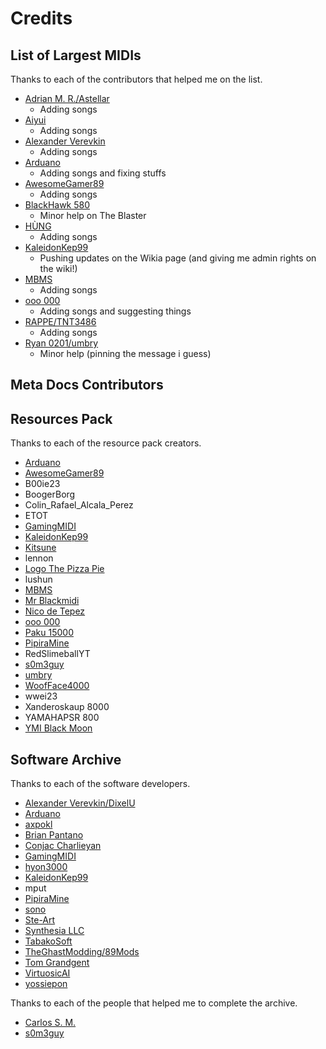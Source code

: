 # Credits

## List of Largest MIDIs

Thanks to each of the contributors that helped me on the list.

- [Adrian M. R./Astellar][Astellar]
  - Adding songs
- [Aiyui]
  - Adding songs
- [Alexander Verevkin]
  - Adding songs
- [Arduano]
  - Adding songs and fixing stuffs
- [AwesomeGamer89]
  - Adding songs
- [BlackHawk 580]
  - Minor help on The Blaster
- [HÙNG]
  - Adding songs
- [KaleidonKep99]
  - Pushing updates on the Wikia page (and giving me admin rights on the wiki!)
- [MBMS]
  - Adding songs
- [ooo 000]
  - Adding songs and suggesting things
- [RAPPE/TNT3486][RAPPE]
  - Adding songs
- [Ryan 0201/umbry][umbry]
  - Minor help (pinning the message i guess)

## Meta Docs Contributors

## Resources Pack

Thanks to each of the resource pack creators.

- [Arduano]
- [AwesomeGamer89]
- B00ie23
- BoogerBorg
- Colin_Rafael_Alcala_Perez
- ETOT
- [GamingMIDI]
- [KaleidonKep99]
- [Kitsune]
- lennon
- [Logo The Pizza Pie]
- lushun
- [MBMS]
- [Mr Blackmidi]
- [Nico de Tepez]
- [ooo 000]
- [Paku 15000]
- [PipiraMine]
- RedSlimeballYT
- [s0m3guy]
- [umbry]
- [WoofFace4000]
- wwei23
- Xanderoskaup 8000
- YAMAHAPSR 800
- [YMI Black Moon]

## Software Archive

Thanks to each of the software developers.

- [Alexander Verevkin/DixelU][Alexander Verevkin]
- [Arduano]
- [axpokl]
- [Brian Pantano]
- [Conjac Charlieyan]
- [GamingMIDI]
- [hyon3000]
- [KaleidonKep99]
- mput
- [PipiraMine]
- [sono]
- [Ste-Art]
- [Synthesia LLC]
- [TabakoSoft]
- [TheGhastModding/89Mods][TheGhastModding]
- [Tom Grandgent]
- [VirtuosicAI]
- [yossiepon]

Thanks to each of the people that helped me to complete the archive.

- [Carlos S. M.]
- [s0m3guy]

[Aiyui]: https://www.youtube.com/channel/UC9W1PS8OfzRf6xjStMDGGJQ
[Alexander Verevkin]: https://www.youtube.com/channel/UC7HSNnSeiiryzYVVwlcCqpQ
[Arduano]: https://github.com/arduano
[Astellar]: https://www.youtube.com/channel/UCR3UFpVlp2yMEpUQh90-AiQ
[AwesomeGamer89]: https://www.youtube.com/channel/UCWRAmOLWt4CSC8rx2ZmP_0w
[axpokl]: https://github.com/axpokl
[BlackHawk 580]: https://www.youtube.com/channel/UCkdCroR9ByW-RfSrpWq5GpQ
[Brian Pantano]: https://github.com/brian-pantano
[Carlos S. M.]: https://www.youtube.com/user/CarlosMontjoy
[Conjac Charlieyan]: https://www.youtube.com/channel/UCOxaPMlksMwhWuNU5DueI6w
[GamingMIDI]: https://www.youtube.com/channel/UCRtWRYEQdl7WAqpQSAwpUdQ
[HÙNG]: https://www.youtube.com/channel/UCpZR613bLhWlKcfnTnsP4sg
[hyon3000]: https://github.com/hyon3000
[KaleidonKep99]: http://kaleidonkep99.it/
[Kitsune]: https://www.youtube.com/channel/UCJxA_wgmtCnXYdaN0eXJEiA
[Logo The Pizza Pie]: https://www.youtube.com/channel/UC9RWBfjFEXAnuU8Qo-ZEzwA
[MBMS]: https://www.youtube.com/channel/UCebBBBCMokhPzdIrbGnfamA
[Mr Blackmidi]: https://www.youtube.com/channel/UCwQENY_WSJy_TycwMaVvgPA
[Nico de Tepez]: https://www.youtube.com/channel/UCw5rtBnre-p0OpZ9--Uf1vA
[ooo 000]: https://www.youtube.com/channel/UCj5aJdbTvtt3xcJwHoRvHMQ
[Paku 15000]: https://www.youtube.com/channel/UCdRCoKxppXpkOswRQT0gB3g
[PipiraMine]: https://pipiraworld.web.fc2.com/
[RAPPE]: https://www.youtube.com/user/TNT3486
[s0m3guy]: https://www.youtube.com/channel/UCrKBQFk92xGQwbHbiB6dvQg
[sono]: https://sono.9net.org/
[Ste-Art]: https://www.youtube.com/channel/UCKoxps5l9nJYjLrVBJstO1A
[Synthesia LLC]: https://synthesiagame.com/
[TabakoSoft]: http://takabosoft.com/
[TheGhastModding]: https://www.youtube.com/channel/UCB8EPwooLFYoApIaXK3jpRg
[Tom Grandgent]: http://www.grandgent.com/tom/
[umbry]: https://www.youtube.com/user/RyanVideoChannel
[VirtuosicAI]: https://github.com/VirtuosicAI
[WoofFace4000]: https://www.youtube.com/channel/UCjJLFiZBAAVgfwaBQeM33Kw
[YMI Black Moon]: https://www.youtube.com/channel/UCWV7v8TH1W3Swld8GgxLNXg
[yossiepon]: https://osdn.net/users/yoshy/
